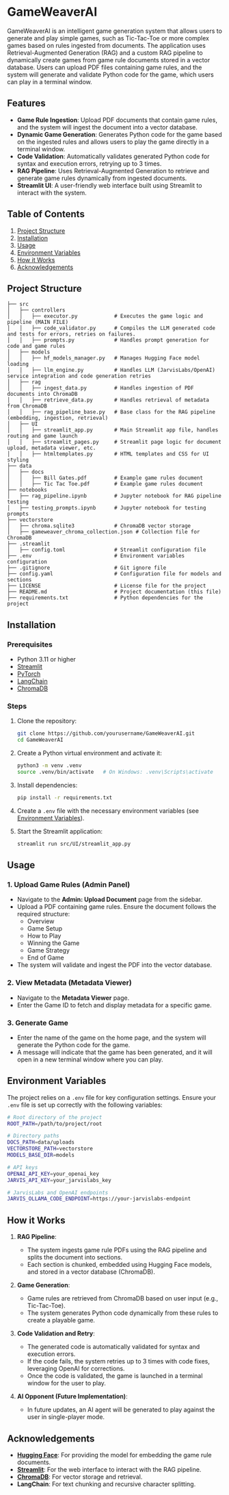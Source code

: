 # GameWeaverAI

GameWeaverAI is an intelligent game generation system that allows users to generate and play simple games, such as Tic-Tac-Toe or more complex games based on rules ingested from documents. The application uses Retrieval-Augmented Generation (RAG) and a custom RAG pipeline to dynamically create games from game rule documents stored in a vector database. Users can upload PDF files containing game rules, and the system will generate and validate Python code for the game, which users can play in a terminal window.

## Features
- **Game Rule Ingestion**: Upload PDF documents that contain game rules, and the system will ingest the document into a vector database.
- **Dynamic Game Generation**: Generates Python code for the game based on the ingested rules and allows users to play the game directly in a terminal window.
- **Code Validation**: Automatically validates generated Python code for syntax and execution errors, retrying up to 3 times.
- **RAG Pipeline**: Uses Retrieval-Augmented Generation to retrieve and generate game rules dynamically from ingested documents.
- **Streamlit UI**: A user-friendly web interface built using Streamlit to interact with the system.

## Table of Contents
1. [Project Structure](#project-structure)
2. [Installation](#installation)
3. [Usage](#usage)
4. [Environment Variables](#environment-variables)
5. [How it Works](#how-it-works)
6. [Acknowledgements](#acknowledgements)

## Project Structure
```
├── src
│   ├── controllers
│   │   ├── executor.py            # Executes the game logic and pipeline (MAIN FILE)
│   │   ├── code_validator.py      # Compiles the LLM generated code and tests for errors, retries on failures.
│   │   ├── prompts.py             # Handles prompt generation for code and game rules
│   ├── models
│   │   ├── hf_models_manager.py   # Manages Hugging Face model loading
│   │   ├── llm_engine.py          # Handles LLM (JarvisLabs/OpenAI) service integration and code generation retries
│   ├── rag
│   │   ├── ingest_data.py         # Handles ingestion of PDF documents into ChromaDB
│   │   ├── retrieve_data.py       # Handles retrieval of metadata from ChromaDB
│   │   ├── rag_pipeline_base.py   # Base class for the RAG pipeline (embedding, ingestion, retrieval)
│   ├── UI
│   │   ├── streamlit_app.py       # Main Streamlit app file, handles routing and game launch
│   │   ├── streamlit_pages.py     # Streamlit page logic for document upload, metadata viewer, etc.
│   │   ├── htmltemplates.py       # HTML templates and CSS for UI styling
├── data
│   ├── docs
│   │   ├── Bill Gates.pdf         # Example game rules document
│   │   ├── Tic Tac Toe.pdf        # Example game rules document
├── notebooks
│   ├── rag_pipeline.ipynb         # Jupyter notebook for RAG pipeline testing
│   ├── testing_prompts.ipynb      # Jupyter notebook for testing prompts
├── vectorstore
│   ├── chroma.sqlite3             # ChromaDB vector storage
│   ├── gameweaver_chroma_collection.json # Collection file for ChromaDB
├── .streamlit
│   ├── config.toml                # Streamlit configuration file
├── .env                           # Environment variables configuration
├── .gitignore                     # Git ignore file
├── config.yaml                    # Configuration file for models and sections
├── LICENSE                        # License file for the project
├── README.md                      # Project documentation (this file)
├── requirements.txt               # Python dependencies for the project
```

## Installation

### Prerequisites
- Python 3.11 or higher
- [Streamlit](https://streamlit.io/)
- [PyTorch](https://pytorch.org/)
- [LangChain](https://langchain.com/)
- [ChromaDB](https://www.trychroma.com/)

### Steps
1. Clone the repository:
    ```bash
    git clone https://github.com/yourusername/GameWeaverAI.git
    cd GameWeaverAI
    ```

2. Create a Python virtual environment and activate it:
    ```bash
    python3 -m venv .venv
    source .venv/bin/activate   # On Windows: .venv\Scripts\activate
    ```

3. Install dependencies:
    ```bash
    pip install -r requirements.txt
    ```

4. Create a `.env` file with the necessary environment variables (see [Environment Variables](#environment-variables)).

5. Start the Streamlit application:
    ```bash
    streamlit run src/UI/streamlit_app.py
    ```

## Usage

### 1. **Upload Game Rules (Admin Panel)**
   - Navigate to the **Admin: Upload Document** page from the sidebar.
   - Upload a PDF containing game rules. Ensure the document follows the required structure:
     - Overview
     - Game Setup
     - How to Play
     - Winning the Game
     - Game Strategy
     - End of Game
   - The system will validate and ingest the PDF into the vector database.

### 2. **View Metadata (Metadata Viewer)**
   - Navigate to the **Metadata Viewer** page.
   - Enter the Game ID to fetch and display metadata for a specific game.

### 3. **Generate Game**
   - Enter the name of the game on the home page, and the system will generate the Python code for the game.
   - A message will indicate that the game has been generated, and it will open in a new terminal window where you can play.

## Environment Variables

The project relies on a `.env` file for key configuration settings. Ensure your `.env` file is set up correctly with the following variables:

```bash
# Root directory of the project
ROOT_PATH=/path/to/project/root

# Directory paths
DOCS_PATH=data/uploads
VECTORSTORE_PATH=vectorstore
MODELS_BASE_DIR=models

# API keys
OPENAI_API_KEY=your_openai_key
JARVIS_API_KEY=your_jarvislabs_key

# JarvisLabs and OpenAI endpoints
JARVIS_OLLAMA_CODE_ENDPOINT=https://your-jarvislabs-endpoint
```

## How it Works

1. **RAG Pipeline**:
   - The system ingests game rule PDFs using the RAG pipeline and splits the document into sections.
   - Each section is chunked, embedded using Hugging Face models, and stored in a vector database (ChromaDB).

2. **Game Generation**:
   - Game rules are retrieved from ChromaDB based on user input (e.g., Tic-Tac-Toe).
   - The system generates Python code dynamically from these rules to create a playable game.

3. **Code Validation and Retry**:
   - The generated code is automatically validated for syntax and execution errors.
   - If the code fails, the system retries up to 3 times with code fixes, leveraging OpenAI for corrections.
   - Once the code is validated, the game is launched in a terminal window for the user to play.

4. **AI Opponent (Future Implementation)**:
   - In future updates, an AI agent will be generated to play against the user in single-player mode.

## Acknowledgements

- **[Hugging Face](https://huggingface.co/)**: For providing the model for embedding the game rule documents.
- **[Streamlit](https://streamlit.io/)**: For the web interface to interact with the RAG pipeline.
- **[ChromaDB](https://www.trychroma.com/)**: For vector storage and retrieval.
- **LangChain**: For text chunking and recursive character splitting.